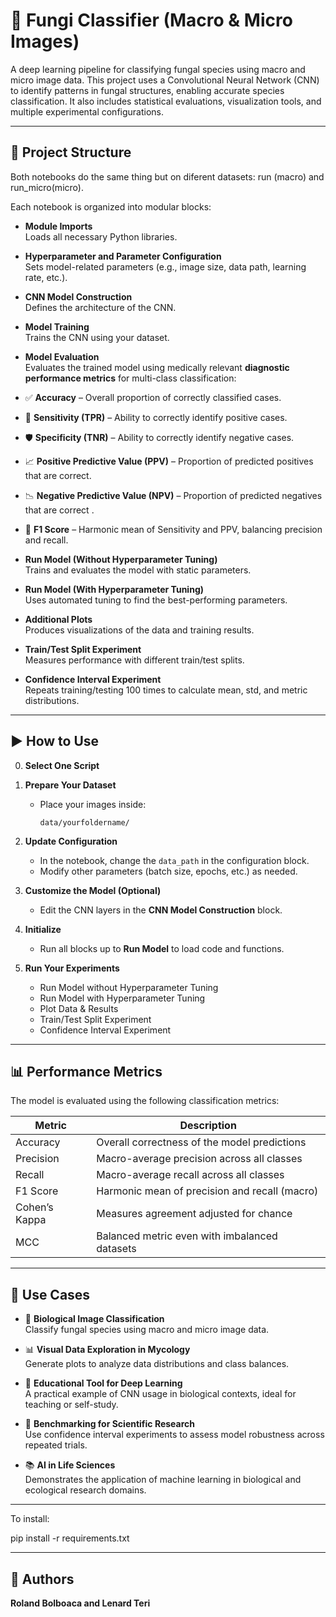 # 🧠 Fungi Classifier (Macro & Micro Images)

A deep learning pipeline for classifying fungal species using macro and micro image data. This project uses a Convolutional Neural Network (CNN) to identify patterns in fungal structures, enabling accurate species classification. It also includes statistical evaluations, visualization tools, and multiple experimental configurations.

---

## 📁 Project Structure
Both notebooks do the same thing but on diferent datasets: run (macro) and run_micro(micro).

Each notebook is organized into modular blocks:

- **Module Imports**  
  Loads all necessary Python libraries.

- **Hyperparameter and Parameter Configuration**  
  Sets model-related parameters (e.g., image size, data path, learning rate, etc.).

- **CNN Model Construction**  
  Defines the architecture of the CNN.

- **Model Training**  
  Trains the CNN using your dataset.

- **Model Evaluation**  
  Evaluates the trained model using medically relevant **diagnostic performance metrics** for multi-class classification:

- ✅ **Accuracy** – Overall proportion of correctly classified cases.
- 💉 **Sensitivity (TPR)** – Ability to correctly identify positive cases.
- 🛡️ **Specificity (TNR)** – Ability to correctly identify negative cases.
- 📈 **Positive Predictive Value (PPV)** – Proportion of predicted positives that are correct.
- 📉 **Negative Predictive Value (NPV)** – Proportion of predicted negatives that are correct .
- 🔄 **F1 Score** – Harmonic mean of Sensitivity and PPV, balancing precision and recall.

- **Run Model (Without Hyperparameter Tuning)**  
  Trains and evaluates the model with static parameters.

- **Run Model (With Hyperparameter Tuning)**  
  Uses automated tuning to find the best-performing parameters.

- **Additional Plots**  
  Produces visualizations of the data and training results.

- **Train/Test Split Experiment**  
  Measures performance with different train/test splits.

- **Confidence Interval Experiment**  
  Repeats training/testing 100 times to calculate mean, std, and metric distributions.

---

## ▶️ How to Use

0. **Select One Script**

1. **Prepare Your Dataset**
   - Place your images inside:  
     ```
     data/yourfoldername/
     ```

2. **Update Configuration**
   - In the notebook, change the `data_path` in the configuration block.
   - Modify other parameters (batch size, epochs, etc.) as needed.

3. **Customize the Model (Optional)**
   - Edit the CNN layers in the **CNN Model Construction** block.

4. **Initialize**
   - Run all blocks up to **Run Model** to load code and functions.

5. **Run Your Experiments**
   - Run Model without Hyperparameter Tuning  
   - Run Model with Hyperparameter Tuning  
   - Plot Data & Results  
   - Train/Test Split Experiment  
   - Confidence Interval Experiment

---

## 📊 Performance Metrics

The model is evaluated using the following classification metrics:

| Metric         | Description                                      |
|----------------|--------------------------------------------------|
| Accuracy       | Overall correctness of the model predictions     |
| Precision      | Macro-average precision across all classes       |
| Recall         | Macro-average recall across all classes          |
| F1 Score       | Harmonic mean of precision and recall (macro)    |
| Cohen’s Kappa  | Measures agreement adjusted for chance           |
| MCC            | Balanced metric even with imbalanced datasets    |

---

## 📌 Use Cases

- 🔬 **Biological Image Classification**  
  Classify fungal species using macro and micro image data.

- 📊 **Visual Data Exploration in Mycology**  
  Generate plots to analyze data distributions and class balances.

- 🧠 **Educational Tool for Deep Learning**  
  A practical example of CNN usage in biological contexts, ideal for teaching or self-study.

- 🧪 **Benchmarking for Scientific Research**  
  Use confidence interval experiments to assess model robustness across repeated trials.

- 📚 **AI in Life Sciences**  
  Demonstrates the application of machine learning in biological and ecological research domains.

---
To install:

pip install -r requirements.txt

---
## 👤 Authors

**Roland Bolboaca and Lenard Teri**  
